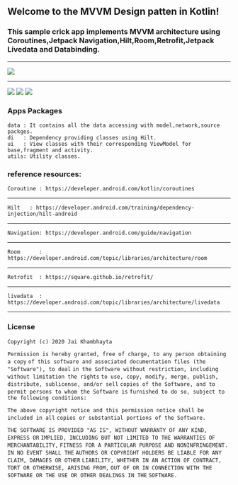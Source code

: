 ## Welcome to the **MVVM Design patten** in Kotlin!

### This sample crick app implements MVVM architecture using Coroutines,Jetpack Navigation,Hilt,Room,Retrofit,Jetpack Livedata and Databinding.
***

![](https://user-images.githubusercontent.com/17040639/86591346-08709780-bfaf-11ea-9098-c4311f1930b5.png)

***
![](https://user-images.githubusercontent.com/17040639/69147062-345e0c00-0af7-11ea-9011-b1253df76045.png)
![](https://user-images.githubusercontent.com/17040639/69147203-71c29980-0af7-11ea-9b64-87b145417f25.png)
![](https://user-images.githubusercontent.com/17040639/69147251-8acb4a80-0af7-11ea-89be-232bd27d8650.png)


### Apps Packages 


    data : It contains all the data accessing with model,network,source packges.
    di   : Dependency providing classes using Hilt.
    ui   : View classes with their corresponding ViewModel for base,fragment and activity.
    utils: Utility classes.
    
    
### reference resources:


    Coroutine : https://developer.android.com/kotlin/coroutines
***

    Hilt   : https://developer.android.com/training/dependency-injection/hilt-android
***
    Navigation: https://developer.android.com/guide/navigation
***
    Room      : https://developer.android.com/topic/libraries/architecture/room
***
    Retrofit  : https://square.github.io/retrofit/
***
    livedata  : https://developer.android.com/topic/libraries/architecture/livedata
***

### License

`Copyright (c) 2020 Jai Khambhayta`

`Permission is hereby granted, free of charge, to any person obtaining a copy`
`of this software and associated documentation files (the "Software"), to deal`
`in the Software without restriction, including without limitation the rights`
`to use, copy, modify, merge, publish, distribute, sublicense, and/or sell`
`copies of the Software, and to permit persons to whom the Software is`
`furnished to do so, subject to the following conditions:`

`The above copyright notice and this permission notice shall be included in all`
`copies or substantial portions of the Software.`

`THE SOFTWARE IS PROVIDED "AS IS", WITHOUT WARRANTY OF ANY KIND, EXPRESS OR`
`IMPLIED, INCLUDING BUT NOT LIMITED TO THE WARRANTIES OF MERCHANTABILITY,`
`FITNESS FOR A PARTICULAR PURPOSE AND NONINFRINGEMENT. IN NO EVENT SHALL THE`
`AUTHORS OR COPYRIGHT HOLDERS BE LIABLE FOR ANY CLAIM, DAMAGES OR OTHER`
`LIABILITY, WHETHER IN AN ACTION OF CONTRACT, TORT OR OTHERWISE, ARISING FROM,`
`OUT OF OR IN CONNECTION WITH THE SOFTWARE OR THE USE OR OTHER DEALINGS IN THE`
`SOFTWARE.`




    
    
    
